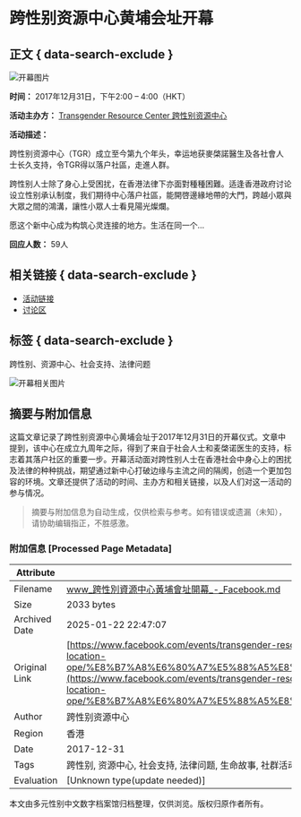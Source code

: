 # 跨性别资源中心黄埔会址开幕

## 正文 { data-search-exclude }


![开幕图片](https://scontent-sjc3-1.xx.fbcdn.net/v/t39.30808-6/465065254_27199939446321040_2154161243637133345_n.jpg?stp=dst-jpg_fb50_s320x320_tt6&_nc_cat=102&ccb=1-7&_nc_sid=75d36f&_nc_ohc=ZCPQumqIRjsQ7kNvgFPgfTd&_nc_zt=23&_nc_ht=scontent-sjc3-1.xx&_nc_gid=Awob8RFrUb5RNbhGj-IOFjx&oh=00_AYA2ZUuxdxxsXRU7tNobAoWEn7-DfgmxwROXVls94kWekA&oe=678C1F5E)

**时间：** 2017年12月31日，下午2:00 – 4:00（HKT）

**活动主办方：** [Transgender Resource Center 跨性别资源中心](https://www.facebook.com/tgrhk)

**活动描述：**

跨性别资源中心（TGR）成立至今第九个年头，幸运地获麥棨諾醫生及各社會人士长久支持，令TGR得以落户社區，走進人群。

跨性别人士除了身心上受困扰，在香港法律下亦面對種種困難。适逢香港政府讨论设立性别承认制度，我们期待中心落户社區，能開啓邊緣地帶的大門，跨越小眾與大眾之間的鴻溝，讓性小眾人士看見陽光燦爛。

愿这个新中心成为构筑心灵连接的地方。生活在同一个…

**回应人数：** 59人

## 相关链接 { data-search-exclude }
- [活动链接](https://www.facebook.com/events/134125363938903/)
- [讨论区](https://www.facebook.com/events/134125363938903/?active_tab=discussion)

## 标签 { data-search-exclude }
跨性别、资源中心、社会支持、法律问题

![开幕相关图片](https://scontent-sjc3-1.xx.fbcdn.net/v/t39.30808-6/465065254_27199939446321040_2154161243637133345_n.jpg?_nc_cat=102&ccb=1-7&_nc_sid=75d36f&_nc_ohc=ZCPQumqIRjsQ7kNvgFPgfTd&_nc_zt=23&_nc_ht=scontent-sjc3-1.xx&_nc_gid=Awob8RFrUb5RNbhGj-IOFjx&oh=00_AYB6zlD-spnaxoorg-YzGB54j-qTCDpMfPteM7l3Q1nX8A&oe=678C1F5E)
<!-- tcd_original_link https://www.facebook.com/events/transgender-resource-center-%E8%B7%A8%E6%80%A7%E5%88%A5%E8%B3%87%E6%BA%90%E4%B8%AD%E5%BF%83-transgender-resource-center-new-location-ope/%E8%B7%A8%E6%80%A7%E5%88%A5%E8%B3%87%E6%BA%90%E4%B8%AD%E5%BF%83%E9%BB%83%E5%9F%94%E6%9C%83%E5%9D%80%E9%96%8B%E5%B9%95/134125363938903/ -->


## 摘要与附加信息

<!-- tcd_abstract -->
这篇文章记录了跨性别资源中心黄埔会址于2017年12月31日的开幕仪式。文章中提到，该中心在成立九周年之际，得到了来自于社会人士和麦棨诺医生的支持，标志着其落户社区的重要一步。开幕活动面对跨性别人士在香港社会中身心上的困扰及法律的种种挑战，期望通过新中心打破边缘与主流之间的隔阂，创造一个更加包容的环境。文章还提供了活动的时间、主办方和相关链接，以及人们对这一活动的参与情况。
<!-- tcd_abstract_end -->

> 摘要与附加信息为自动生成，仅供检索与参考。如有错误或遗漏（未知），请协助编辑指正，不胜感激。

### 附加信息 [Processed Page Metadata]

| Attribute       | Value                                  |
|-----------------|----------------------------------------|
| Filename        | www_跨性別資源中心黃埔會址開幕_-_Facebook.md                             |
| Size            | 2033 bytes                           |
| Archived Date   | 2025-01-22 22:47:07                             |
| Original Link   | [https://www.facebook.com/events/transgender-resource-center-%E8%B7%A8%E6%80%A7%E5%88%A5%E8%B3%87%E6%BA%90%E4%B8%AD%E5%BF%83-transgender-resource-center-new-location-ope/%E8%B7%A8%E6%80%A7%E5%88%A5%E8%B3%87%E6%BA%90%E4%B8%AD%E5%BF%83%E9%BB%83%E5%9F%94%E6%9C%83%E5%9D%80%E9%96%8B%E5%B9%95/134125363938903/](https://www.facebook.com/events/transgender-resource-center-%E8%B7%A8%E6%80%A7%E5%88%A5%E8%B3%87%E6%BA%90%E4%B8%AD%E5%BF%83-transgender-resource-center-new-location-ope/%E8%B7%A8%E6%80%A7%E5%88%A5%E8%B3%87%E6%BA%90%E4%B8%AD%E5%BF%83%E9%BB%83%E5%9F%94%E6%9C%83%E5%9D%80%E9%96%8B%E5%B9%95/134125363938903/)                       |
| Author          | 跨性别资源中心                               |
| Region          | 香港                               |
| Date            | 2017-12-31                                 |
| Tags            | 跨性别, 资源中心, 社会支持, 法律问题, 生命故事, 社群活动, 人权, 跨性别权益, 社会包容, 性别承认制度                                 |
| Evaluation            | [Unknown type(update needed)]                                 |
<!-- tcd_table_end -->

本文由多元性别中文数字档案馆归档整理，仅供浏览。版权归原作者所有。
